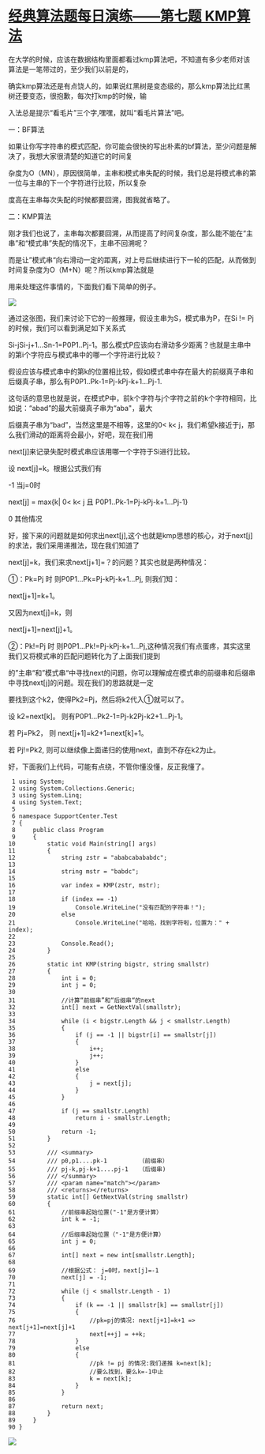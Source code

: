 # [经典算法题每日演练——第七题 KMP算法][0]  
在大学的时候，应该在数据结构里面都看过kmp算法吧，不知道有多少老师对该算法是一笔带过的，至少我们以前是的，

确实kmp算法还是有点饶人的，如果说红黑树是变态级的，那么kmp算法比红黑树还要变态，很抱歉，每次打kmp的时候，输

入法总是提示“看毛片”三个字,嘿嘿，就叫“看毛片算法”吧。

一：BF算法

如果让你写字符串的模式匹配，你可能会很快的写出朴素的bf算法，至少问题是解决了，我想大家很清楚的知道它的时间复

杂度为O（MN），原因很简单，主串和模式串失配的时候，我们总是将模式串的第一位与主串的下一个字符进行比较，所以复杂

度高在主串每次失配的时候都要回溯，图我就省略了。

二：KMP算法

刚才我们也说了，主串每次都要回溯，从而提高了时间复杂度，那么能不能在“主串”和“模式串”失配的情况下，主串不回溯呢？

而是让”模式串“向右滑动一定的距离，对上号后继续进行下一轮的匹配，从而做到时间复杂度为O（M+N）呢？所以kmp算法就是

用来处理这件事情的，下面我们看下简单的例子。

![][1]

通过这张图，我们来讨论下它的一般推理，假设主串为S，模式串为P，在Si != Pj的时候，我们可以看到满足如下关系式

Si-jSi-j+1...Sn-1=P0P1..Pj-1。那么模式P应该向右滑动多少距离？也就是主串中的第i个字符应与模式串中的哪一个字符进行比较？

假设应该与模式串中的第k的位置相比较，假如模式串中存在最大的前缀真子串和后缀真子串，那么有P0P1..Pk-1=Pj-kPj-k+1...Pj-1.

这句话的意思也就是说，在模式P中，前k个字符与j个字符之前的k个字符相同，比如说：“abad”的最大前缀真子串为“aba"，最大

后缀真子串为“bad”，当然这里是不相等，这里的0< k< j，我们希望k接近于j，那么我们滑动的距离将会最小，好吧，现在我们用

next[j]来记录失配时模式串应该用哪一个字符于Si进行比较。

设 next[j]=k。根据公式我们有

-1 当j=0时

next[j] = max{k| 0< k< j 且 P0P1..Pk-1=Pj-kPj-k+1...Pj-1}

0 其他情况

好，接下来的问题就是如何求出next[j],这个也就是kmp思想的核心，对于next[j]的求法，我们采用递推法，现在我们知道了

next[j]=k，我们来求next[j+1]=？的问题？其实也就是两种情况：

①：Pk=Pj 时 则P0P1...Pk=Pj-kPj-k+1...Pj, 则我们知： 

next[j+1]=k+1。

又因为next[j]=k，则

next[j+1]=next[j]+1。

②：Pk!=Pj 时 则P0P1...Pk!=Pj-kPj-k+1...Pj,这种情况我们有点蛋疼，其实这里我们又将模式串的匹配问题转化为了上面我们提到

的”主串“和”模式串“中寻找next的问题，你可以理解成在模式串的前缀串和后缀串中寻找next[j]的问题。现在我们的思路就是一定

要找到这个k2，使得Pk2=Pj，然后将k2代入①就可以了。

设 k2=next[k]。 则有P0P1...Pk2-1=Pj-k2Pj-k2+1...Pj-1。

若 Pj=Pk2， 则 next[j+1]=k2+1=next[k]+1。

若 Pj!=Pk2, 则可以继续像上面递归的使用next，直到不存在k2为止。

好，下面我们上代码，可能有点绕，不管你懂没懂，反正我懂了。



     1 using System;
     2 using System.Collections.Generic;
     3 using System.Linq;
     4 using System.Text;
     5 
     6 namespace SupportCenter.Test
     7 {
     8     public class Program
     9     {
    10         static void Main(string[] args)
    11         {
    12             string zstr = "ababcabababdc";
    13 
    14             string mstr = "babdc";
    15 
    16             var index = KMP(zstr, mstr);
    17 
    18             if (index == -1)
    19                 Console.WriteLine("没有匹配的字符串！");
    20             else
    21                 Console.WriteLine("哈哈，找到字符啦，位置为：" + index);
    22 
    23             Console.Read();
    24         }
    25 
    26         static int KMP(string bigstr, string smallstr)
    27         {
    28             int i = 0;
    29             int j = 0;
    30 
    31             //计算“前缀串”和“后缀串“的next
    32             int[] next = GetNextVal(smallstr);
    33 
    34             while (i < bigstr.Length && j < smallstr.Length)
    35             {
    36                 if (j == -1 || bigstr[i] == smallstr[j])
    37                 {
    38                     i++;
    39                     j++;
    40                 }
    41                 else
    42                 {
    43                     j = next[j];
    44                 }
    45             }
    46 
    47             if (j == smallstr.Length)
    48                 return i - smallstr.Length;
    49 
    50             return -1;
    51         }
    52 
    53         /// <summary>
    54         /// p0,p1....pk-1         （前缀串）
    55         /// pj-k,pj-k+1....pj-1   （后缀串)
    56         /// </summary>
    57         /// <param name="match"></param>
    58         /// <returns></returns>
    59         static int[] GetNextVal(string smallstr)
    60         {
    61             //前缀串起始位置("-1"是方便计算）
    62             int k = -1;
    63 
    64             //后缀串起始位置（"-1"是方便计算）
    65             int j = 0;
    66 
    67             int[] next = new int[smallstr.Length];
    68 
    69             //根据公式： j=0时，next[j]=-1
    70             next[j] = -1;
    71 
    72             while (j < smallstr.Length - 1)
    73             {
    74                 if (k == -1 || smallstr[k] == smallstr[j])
    75                 {
    76                     //pk=pj的情况: next[j+1]=k+1 => next[j+1]=next[j]+1
    77                     next[++j] = ++k;
    78                 }
    79                 else
    80                 {
    81                     //pk != pj 的情况:我们递推 k=next[k];
    82                     //要么找到，要么k=-1中止
    83                     k = next[k];
    84                 }
    85             }
    86 
    87             return next;
    88         }
    89     }
    90 }



![][2]

[0]: http://www.cnblogs.com/huangxincheng/archive/2012/12/01/2796993.html
[1]: http://pic002.cnblogs.com/images/2012/214741/2012120100515110.png
[2]: http://pic002.cnblogs.com/images/2012/214741/2012120101431897.png
